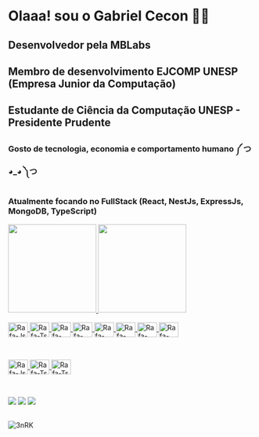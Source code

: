 # Olaaa! sou o Gabriel Cecon 🙋‍♂️
## Desenvolvedor pela MBLabs
## Membro de desenvolvimento EJCOMP UNESP (Empresa Junior da Computação)
## Estudante de Ciência da Computação UNESP - Presidente Prudente
### Gosto de tecnologia, economia e comportamento humano ༼ つ ◕_◕ ༽つ

### Atualmente focando no FullStack (React, NestJs, ExpressJs, MongoDB, TypeScript)

<div>
  <a href="https://github.com/ceconcarlsen">
  <img height="180em" src="https://github-readme-stats.vercel.app/api?username=ceconcarlsen&show_icons=true&theme=react&include_all_commits=true&count_private=true"/>
  <img height="180em" src="https://github-readme-stats.vercel.app/api/top-langs/?username=ceconcarlsen&layout=compact&langs_count=7&theme=react"/>
</div>
 
 <div style="display: inline_block"><br>
  <img align="center" alt="Rafa-Js" height="30" width="40" src="https://cdn.jsdelivr.net/gh/devicons/devicon/icons/c/c-original.svg">
  <img align="center" alt="Rafa-Ts" height="30" width="40" src="https://cdn.jsdelivr.net/gh/devicons/devicon/icons/java/java-original.svg">
  <img align="center" alt="Rafa-React" height="30" width="40" src="https://cdn.jsdelivr.net/gh/devicons/devicon/icons/python/python-original.svg">
  <img align="center" alt="Rafa-Csharp" height="30" width="40" src="https://cdn.jsdelivr.net/gh/devicons/devicon/icons/mysql/mysql-original.svg">
  <img align="center" alt="Rafa-CSS" height="30" width="40" src="https://cdn.jsdelivr.net/gh/devicons/devicon/icons/javascript/javascript-original.svg">
  <img align="center" alt="Rafa-CSS" height="30" width="40" src="https://cdn.jsdelivr.net/gh/devicons/devicon/icons/typescript/typescript-original.svg">
  <img align="center" alt="Rafa-Python" height="30" width="40" src="https://cdn.jsdelivr.net/gh/devicons/devicon/icons/css3/css3-original.svg">
  <img align="center" alt="Rafa-Csharp" height="30" width="40" src="https://cdn.jsdelivr.net/gh/devicons/devicon/icons/html5/html5-original.svg">
</div>
 
 ##
  
<div style="display: inline_block"><br>
 <img align="center" alt="Rafa-Js" height="30" width="40" src="https://cdn.jsdelivr.net/gh/devicons/devicon/icons/react/react-original.svg">
 <img align="center" alt="Rafa-Ts" height="30" width="40" src="https://cdn.jsdelivr.net/gh/devicons/devicon/icons/redux/redux-original.svg">
 <img align="center" alt="Rafa-Ts" height="30" width="40" src="https://cdn.jsdelivr.net/gh/devicons/devicon/icons/nodejs/nodejs-original.svg">
</div>
  
 ##
 <br>
 <div>
  <a href = "mailto:ceconcarlsen@gmail.com"><img src="https://img.shields.io/badge/-Gmail-%23333?style=for-the-badge&logo=gmail&logoColor=white" target="_blank"></a>
  <a href="https://www.linkedin.com/in/gabriel-cecon-carlsen" target="_blank"><img src="https://img.shields.io/badge/-LinkedIn-%230077B5?style=for-the-badge&logo=linkedin&logoColor=white" target="_blank"></a> 
  <a href="https://stackoverflow.com/users/16525322/gabriel-cecon-carlsen" target="_blank"><img src="https://img.shields.io/badge/stack%20overflow-FE7A16?logo=stack-overflow&logoColor=white&style=for-the-badge" target="_blank"></a> 
 </div>
  
 ##
 
![3nRK](https://user-images.githubusercontent.com/38158538/127408394-ba373f62-117f-4cb0-96df-a5ebb7eb7891.gif)

 
 
